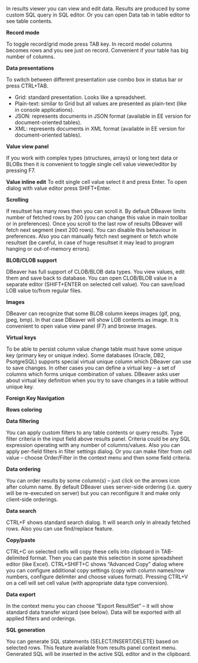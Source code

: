 In results viewer you can view and edit data. Results are produced by some custom SQL query in SQL editor. Or you can open Data tab in table editor to see table contents.

**Record mode**

To toggle record/grid mode press TAB key. In record model columns becomes rows and you see just on record. Convenient if your table has big number of columns.

**Data presentations**

To switch between different presentation use combo box in status bar or press CTRL+TAB.
- Grid: standard presentation. Looks like a spreadsheet.
- Plain-text: similar to Grid but all values are presented as plain-text (like in console applications).
- JSON: represents documents in JSON format (available in EE version for document-oriented tables).
- XML: represents documents in XML format (available in EE version for document-oriented tables). 

**Value view panel**

If you work with complex types (structures, arrays) or long text data or BLOBs then it is convenient to toggle single cell value viewer/editor by pressing F7.

**Value inline edit**
To edit single cell value select it and press Enter. To open dialog with value editor press SHIFT+Enter.

**Scrolling**

If resultset has many rows then you can scroll it. By default DBeaver limits number of fetched rows by 200 (you can change this value in main toolbar or in preferences). Once you scroll to the last row of results DBeaver will fetch next segment (next 200 rows). You can disable this behaviour in preferences. Also you can manually fetch next segment or fetch whole resultset (be careful, in case of huge resultset it may lead to program hanging or out-of-memory errors).

**BLOB/CLOB support**

DBeaver has full support of CLOB/BLOB data types. You view values, edit them and save back to database. You can open CLOB/BLOB value in a separate editor (SHIFT+ENTER on selected cell value). You can save/load LOB value to/from regular files.

**Images**

DBeaver can recognize that some BLOB column keeps images (gif, png, jpeg, bmp). In that case DBeaver will show LOB contents as image. It is convenient to open value view panel (F7) and browse images.

**Virtual keys**

To be able to persist column value change table must have some unique key (primary key or unique index). Some databases (Oracle, DB2, PsotgreSQL) supports special virtual unique column which DBeaver can use to save changes. In other cases you can define a virtual key – a set of columns which forms unique combination of values. DBeaver asks user about virtual key definition when you try to save changes in a table without unique key.

**Foreign Key Navigation**

**Rows coloring**

**Data filtering**

You can apply custom filters to any table contents or query results. Type filter criteria in the input field above results panel. Criteria could be any SQL expression operating with any number of columns/values. Also you can apply per-field filters in filter settings dialog. Or you can make filter from cell value – choose Order/Filter in the context menu and then some field criteria.

**Data ordering**

You can order results by some column(s) – just click on the arrows icon after column name. By default DBeaver uses server-side ordering (i.e. query will be re-executed on server) but you can reconfigure it and make only client-side orderings.

**Data search**

CTRL+F shows standard search dialog. It will search only in already fetched rows. Also you can use find/replace feature.

**Copy/paste**

CTRL+C on selected cells will copy these cells into clipboard in TAB-delimited format. Then you can paste this selection in some spreadsheet editor (like Excel). CTRL+SHIFT+C shows “Advanced Copy” dialog where you can configure additional copy settings (copy with column names/row numbers, configure delimiter and choose values format). Pressing CTRL+V on a cell will set cell value (with appropriate data type conversion).

**Data export**

In the context menu you can choose “Export ResultSet” – it will show standard data transfer wizard (see below). Data will be exported with all applied filters and orderings.

**SQL generation**

You can generate SQL statements (SELECT/INSERT/DELETE) based on selected rows. This feature available from results panel context menu. Generated SQL will be inserted in the active SQL editor and in the clipboard. 